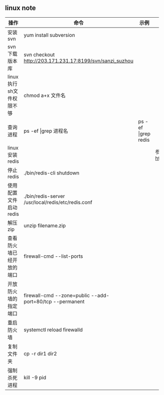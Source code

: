 ## linux note



|  操作  |  命令  |  示例  |  备注  |
|  ---- |  ---  |  ---   |  ---  |
|  安装svn  |  yum install subversion  |
|  svn下载版本库  |  svn checkout  http://203.171.231.17:8199/svn/sanzi_suzhou  |
|  linux 执行sh文件权限不够  |  chmod  a+x  文件名  |
|  查询进程  |  ps -ef \|grep 进程名 |  ps -ef \|grep redis |
|  linux 安装redis  |    |   |  参考网址：https://www.cnblogs.com/hunanzp/p/12304622.html  |
|  停止redis  |  ./bin/redis-cli shutdown  |
|  使用配置文件启动redis  |  ./bin/redis-server /usr/local/redis/etc/redis.conf  |
|  解压zip  |  unzip filename.zip  |
|  查看防火墙已经开放的端口  |  firewall-cmd --list-ports  |
|  开放防火墙的指定端口  |  firewall-cmd --zone=public --add-port=80/tcp --permanent  |
|  重启防火墙  |  systemctl reload firewalld  |
|  复制文件夹  |  cp -r dir1 dir2  |
|  强制杀死进程 |  kill -9 pid  |

